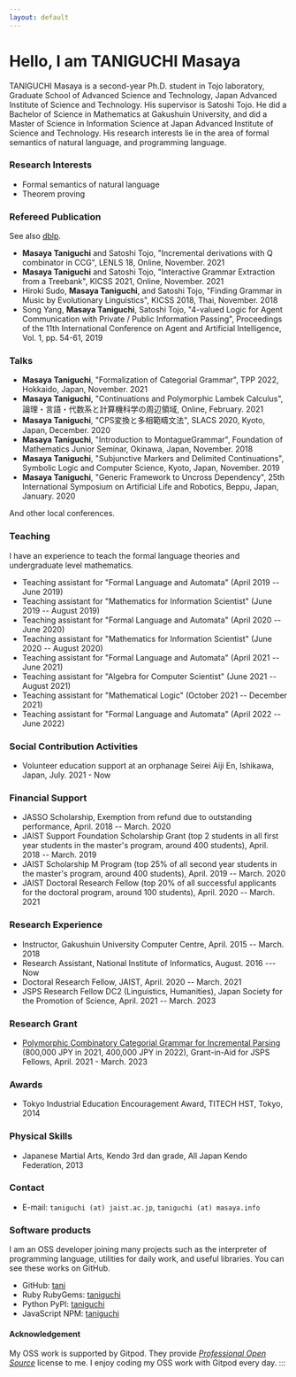 ```yaml
---
layout: default
---
```

# Hello, I am TANIGUCHI Masaya

TANIGUCHI Masaya is a second-year Ph.D. student in
Tojo laboratory, Graduate School of Advanced Science and Technology, Japan
Advanced Institute of Science and Technology. His supervisor is Satoshi Tojo. He
did a Bachelor of Science in Mathematics at Gakushuin University, and did a
Master of Science in Information Science at Japan Advanced Institute of Science
and Technology. His research interests lie in the area of formal semantics of
natural language, and programming language.

### Research Interests

- Formal semantics of natural language
- Theorem proving

### Refereed Publication

See also [dblp](https://dblp.org/pid/242/9503.html).

- **Masaya Taniguchi** and Satoshi Tojo, "Incremental derivations with Q
  combinator in CCG", LENLS 18, Online, November. 2021
- **Masaya Taniguchi** and Satoshi Tojo, "Interactive Grammar Extraction from
  a Treebank", KICSS 2021, Online, November. 2021
- Hiroki Sudo, **Masaya Taniguchi**, and Satoshi Tojo, "Finding Grammar in
  Music by Evolutionary Linguistics", KICSS 2018, Thai, November. 2018
- Song Yang, **Masaya Taniguchi**, Satoshi Tojo, "4-valued Logic for Agent
  Communication with Private / Public Information Passing", Proceedings of
  the 11th International Conference on Agent and Artificial Intelligence, Vol.
  1, pp. 54-61, 2019

### Talks

- **Masaya Taniguchi**, "Formalization of Categorial Grammar", TPP 2022,
  Hokkaido, Japan, November. 2021
- **Masaya Taniguchi**, "Continuations and Polymorphic Lambek Calculus",
  論理・言語・代数系と計算機科学の周辺領域, Online, February. 2021
- **Masaya Taniguchi**, "CPS変換と多相範疇文法", SLACS 2020, Kyoto, Japan,
  December. 2020
- **Masaya Taniguchi**, "Introduction to MontagueGrammar", Foundation of
  Mathematics Junior Seminar, Okinawa, Japan, November. 2018
- **Masaya Taniguchi**, "Subjunctive Markers and Delimited Continuations",
  Symbolic Logic and Computer Science, Kyoto, Japan, November. 2019
- **Masaya Taniguchi**, "Generic Framework to Uncross Dependency", 25th
  International Symposium on Artificial Life and Robotics, Beppu, Japan,
  January. 2020

And other local conferences.

### Teaching

I have an experience to teach the formal language theories and undergraduate
level mathematics.

- Teaching assistant for "Formal Language and Automata" (April 2019 --
  June 2019)
- Teaching assistant for "Mathematics for Information Scientist" (June 2019 --
  August 2019)
- Teaching assistant for "Formal Language and Automata" (April 2020 --
  June 2020)
- Teaching assistant for "Mathematics for Information Scientist" (June 2020 --
  August 2020)
- Teaching assistant for "Formal Language and Automata" (April 2021 --
  June 2021)
- Teaching assistant for "Algebra for Computer Scientist" (June 2021 --
  August 2021)
- Teaching assistant for "Mathematical Logic" (October 2021 -- December 2021)
- Teaching assistant for "Formal Language and Automata" (April 2022 --
  June 2022)

### Social Contribution Activities

- Volunteer education support at an orphanage Seirei Aiji En, Ishikawa, Japan,
  July. 2021 - Now

### Financial Support

- JASSO Scholarship, Exemption from refund due to outstanding performance,
  April. 2018 -- March. 2020
- JAIST Support Foundation Scholarship Grant (top 2 students in all first year
  students in the master's program, around 400 students), April. 2018 -- March.
  2019
- JAIST Scholarship M Program (top 25% of all second year students in the
  master's program, around 400 students), April. 2019 -- March. 2020
- JAIST Doctoral Research Fellow (top 20% of all successful applicants for the
  doctoral program, around 100 students), April. 2020 -- March. 2021

### Research Experience

- Instructor, Gakushuin University Computer Centre, April. 2015 -- March. 2018
- Research Assistant, National Institute of Informatics, August. 2016 --- Now
- Doctoral Research Fellow, JAIST, April. 2020 -- March. 2021
- JSPS Research Fellow DC2 (Linguistics, Humanities), Japan Society for the
  Promotion of Science, April. 2021 -- March. 2023

### Research Grant

- [Polymorphic Combinatory Categorial Grammar for Incremental
  Parsing](https://kaken.nii.ac.jp/ja/grant/KAKENHI-PROJECT-21J15207/) (800,000
  JPY in 2021, 400,000 JPY in 2022), Grant-in-Aid for JSPS Fellows, April.
  2021 - March. 2023

### Awards

- Tokyo Industrial Education Encouragement Award, TITECH HST, Tokyo, 2014

### Physical Skills

- Japanese Martial Arts, Kendo 3rd dan grade, All Japan Kendo Federation, 2013

### Contact

- E-mail: `taniguchi (at) jaist.ac.jp`, `taniguchi (at) masaya.info`

### Software products

I am an OSS developer joining many projects such as the interpreter of
programming language, utilities for daily work, and useful libraries. You can
see these works on GitHub.

- GitHub: [tani](https://github.com/tani)
- Ruby RubyGems: [taniguchi](https://rubygems.org/profiles/taniguchi/)
- Python PyPI: [taniguchi](https://pypi.org/user/taniguchi/)
- JavaScript NPM: [taniguchi](https://www.npmjs.com/~taniguchi)

#### Acknowledgement

My OSS work is supported by Gitpod. They provide
[_Professional Open Source_](https://www.gitpod.io/docs/professional-open-source)
license to me. I enjoy coding my OSS work with Gitpod every day. :::
